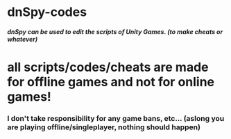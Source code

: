 # dnSpy-codes
##### dnSpy can be used to edit the scripts of Unity Games. (to make cheats or whatever) 

# all scripts/codes/cheats are made for offline games and not for online games!
### I don't take responsibility for any game bans, etc... (aslong you are playing offline/singleplayer, nothing should happen)
